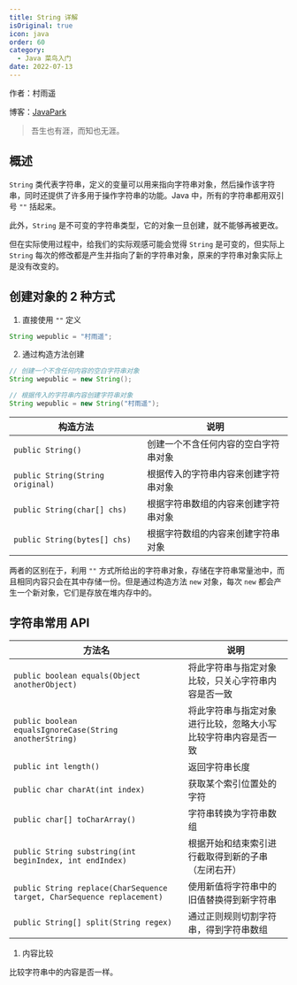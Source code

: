```yaml
---
title: String 详解
isOriginal: true
icon: java
order: 60
category:
  - Java 菜鸟入门
date: 2022-07-13
---
```


作者：村雨遥

博客：[JavaPark](https://cunyu1943.github.io/JavaPark)

>   吾生也有涯，而知也无涯。

## 概述

`String` 类代表字符串，定义的变量可以用来指向字符串对象，然后操作该字符串，同时还提供了许多用于操作字符串的功能。Java 中，所有的字符串都用双引号 `""` 括起来。

此外，`String` 是不可变的字符串类型，它的对象一旦创建，就不能够再被更改。

但在实际使用过程中，给我们的实际观感可能会觉得 `String` 是可变的，但实际上 `String` 每次的修改都是产生并指向了新的字符串对象，原来的字符串对象实际上是没有改变的。

## 创建对象的 2 种方式

1.   直接使用 `""` 定义

```java
String wepublic = "村雨遥";
```

2.   通过构造方法创建

```java
// 创建一个不含任何内容的空白字符串对象
String wepublic = new String();
```

```java
// 根据传入的字符串内容创建字符串对象
String wepublic = new String("村雨遥");
```

| 构造方法                         | 说明                                 |
| -------------------------------- | ------------------------------------ |
| `public String()`                | 创建一个不含任何内容的空白字符串对象 |
| `public String(String original)` | 根据传入的字符串内容来创建字符串对象 |
| `public String(char[] chs)`      | 根据字符串数组的内容来创建字符串对象 |
| `public String(bytes[] chs)`     | 根据字符数组的内容来创建字符串对象   |

两者的区别在于，利用 `""` 方式所给出的字符串对象，存储在字符串常量池中，而且相同内容只会在其中存储一份。但是通过构造方法 `new` 对象，每次 `new` 都会产生一个新对象，它们是存放在堆内存中的。

## 字符串常用 API

| 方法名                                                                 | 说明                                                           |
| ---------------------------------------------------------------------- | -------------------------------------------------------------- |
| `public boolean equals(Object anotherObject)`                          | 将此字符串与指定对象比较，只关心字符串内容是否一致             |
| `public boolean equalsIgnoreCase(String anotherString)`                | 将此字符串与指定对象进行比较，忽略大小写比较字符串内容是否一致 |
| `public int length()`                                                  | 返回字符串长度                                                 |
| `public char charAt(int index)`                                        | 获取某个索引位置处的字符                                       |
| `public char[] toCharArray()`                                          | 字符串转换为字符串数组                                         |
| `public String substring(int beginIndex, int endIndex)`                | 根据开始和结束索引进行截取得到新的子串（左闭右开）             |
| `public String replace(CharSequence target, CharSequence replacement)` | 使用新值将字符串中的旧值替换得到新字符串                       |
| `public String[] split(String regex)`                                  | 通过正则规则切割字符串，得到字符串数组                         |

1.   内容比较

比较字符串中的内容是否一样。